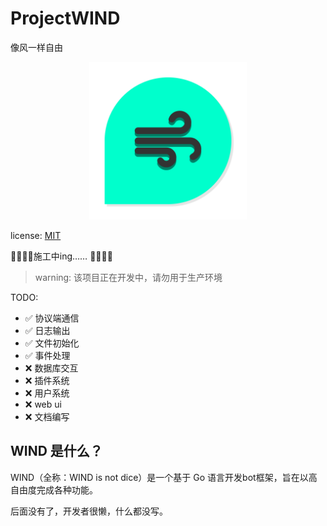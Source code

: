 # ProjectWIND
像风一样自由

<div style="text-align: center;"><img src="./icon.png" alt="ProjectWIND" width="50%" ></div>

license: [MIT](./LICENSE)

🚧🚧🚧🚧施工中ing…… 🚧🚧🚧🚧
> warning: 该项目正在开发中，请勿用于生产环境

TODO:
- ✅ 协议端通信
- ✅ 日志输出
- ✅ 文件初始化
- ✅ 事件处理
- ❌ 数据库交互
- ❌ 插件系统
- ❌ 用户系统
- ❌ web ui
- ❌ 文档编写

## WIND 是什么？

WIND（全称：WIND is not dice）是一个基于 Go 语言开发bot框架，旨在以高自由度完成各种功能。

后面没有了，开发者很懒，什么都没写。